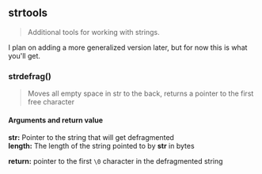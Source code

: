 ## strtools

> Additional tools for working with strings.

I plan on adding a more generalized version later, but for now this is what you'll get.

### strdefrag()

> Moves all empty space in str to the back, returns a pointer to the first free character

#### Arguments and return value

**str:** Pointer to the string that will get defragmented  
**length:** The length of the string pointed to by **str** in bytes  

**return:** pointer to the first `\0` character in the defragmented string  
